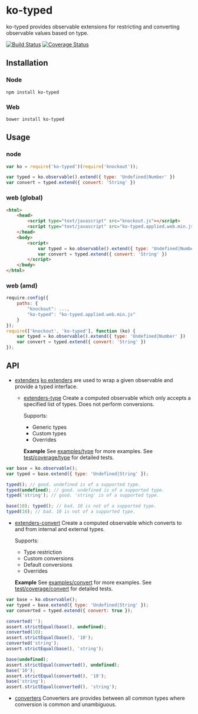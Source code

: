 # ko-typed

ko-typed provides observable extensions for restricting and converting observable values based on type.

[![Build Status](https://travis-ci.org/WHenderson/ko-typed.svg?branch=master)](https://travis-ci.org/WHenderson/ko-typed)
[![Coverage Status](https://coveralls.io/repos/WHenderson/ko-typed/badge.svg?branch=master&service=github)](https://coveralls.io/github/WHenderson/ko-typed?branch=master)

## Installation

### Node
    npm install ko-typed

### Web
    bower install ko-typed

## Usage

### node
```js
var ko = require('ko-typed')(require('knockout'));

var typed = ko.observable().extend({ type: 'Undefined|Number' })
var convert = typed.extend({ convert: 'String' })
```

### web (global)
```html
<html>
    <head>
        <script type="text/javascript" src="knockout.js"></script>
        <script type="text/javascript" src="ko-typed.applied.web.min.js"></script>
    </head>
    <body>
        <script>
            var typed = ko.observable().extend({ type: 'Undefined|Number' })
            var convert = typed.extend({ convert: 'String' })
        </script>
    </body>
</html>
```

### web (amd)
```js
require.config({
    paths: {
        "knockout": ...,
        "ko-typed": "ko-typed.applied.web.min.js"
    }
});
require(['knockout', 'ko-typed'], function (ko) {
    var typed = ko.observable().extend({ type: 'Undefined|Number' })
    var convert = typed.extend({ convert: 'String' })
});
```

## API

* [extenders](./documentation/extenders.md)
  [ko extenders](http://knockoutjs.com/documentation/extenders.html) are used to wrap a given observable and provide a typed interface.

  * [extenders-type](./documentation/extenders-type.md)
    Create a computed observable which only accepts a specified list of types.
    Does not perform conversions.

    Supports:
    * Generic types
    * Custom types
    * Overrides

    **Example**
    See [examples/type](../examples/type) for more examples.
    See [test/coverage/type](../test/coverage/type) for detailed tests.
    
```js
var base = ko.observable();
var typed = base.extend({ type: 'Undefined|String' });

typed(); // good. undefined is of a supported type.
typed(undefined); // good. undefined is of a supported type.
typed('string'); // good. 'string' is of a supported type.

base(10); typed(); // bad. 10 is not of a supported type.
typed(10); // bad. 10 is not of a supported type.
```

  * [extenders-convert](./documentation/extenders-type.md)
    Create a computed observable which converts to and from internal and external types.

    Supports:
    * Type restriction
    * Custom conversions
    * Default conversions
    * Overrides

    **Example**
    See [examples/convert](../examples/convert) for more examples.
    See [test/coverage/convert](../test/coverage/convert) for detailed tests.

```js
var base = ko.observable();
var typed = base.extend({ type: 'Undefined|String' });
var converted = typed.extend({ convert: true });

converted('');
assert.strictEqual(base(), undefined);
converted(10);
assert.strictEqual(base(), '10');
converted('string');
assert.strictEqual(base(), 'string');

base(undefined);
assert.strictEqual(converted(), undefined);
base('10');
assert.strictEqual(converted(), '10');
base('string');
assert.strictEqual(converted(), 'string');
```

* [converters](./documentation/converters.md)
  Converters are provides between all common types where conversion is common and unambiguous.


